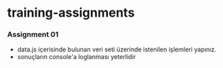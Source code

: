 # training-assignments

### Assignment 01
- data.js içerisinde bulunan veri seti üzerinde istenilen işlemleri yapınız.
- sonuçların console'a loglanması yeterlidir
